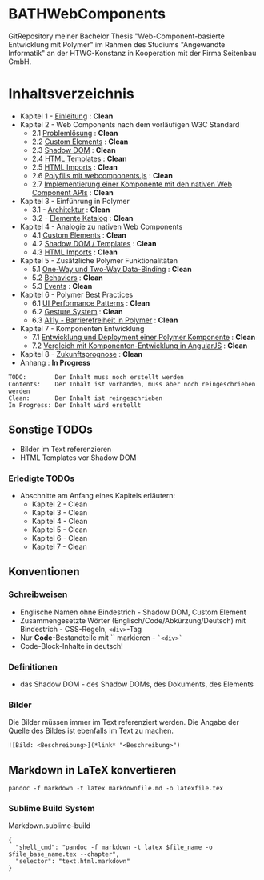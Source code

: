 # BATHWebComponents
GitRepository meiner Bachelor Thesis "Web-Component-basierte Entwicklung mit Polymer" im Rahmen des Studiums "Angewandte Informatik" an der HTWG-Konstanz in Kooperation mit der Firma Seitenbau GmbH.


# Inhaltsverzeichnis

- Kapitel 1 - [Einleitung](https://github.com/glur4k/BATHWebComponents/blob/master/docs/release/kapitel-1-einleitung/1-einleitung.md) : **Clean**
- Kapitel 2 - Web Components nach dem vorläufigen W3C Standard
  + 2.1 [Problemlösung](https://github.com/glur4k/BATHWebComponents/blob/master/docs/release/kapitel-2-w3c-web-components/1-problemloesung.md) : **Clean**
  + 2.2 [Custom Elements](https://github.com/glur4k/BATHWebComponents/blob/master/docs/release/kapitel-2-w3c-web-components/2-custom-elements.md) : **Clean**
  + 2.3 [Shadow DOM](https://github.com/glur4k/BATHWebComponents/blob/master/docs/release/kapitel-2-w3c-web-components/3-shadow-dom.md) : **Clean**
  + 2.4 [HTML Templates](https://github.com/glur4k/BATHWebComponents/blob/master/docs/release/kapitel-2-w3c-web-components/4-html-templates.md) : **Clean**
  + 2.5 [HTML Imports](https://github.com/glur4k/BATHWebComponents/blob/master/docs/release/kapitel-2-w3c-web-components/5-html-imports.md) : **Clean**
  + 2.6 [Polyfills mit webcomponents.js](https://github.com/glur4k/BATHWebComponents/blob/master/docs/release/kapitel-2-w3c-web-components/6-polyfills.md) : **Clean**
  + 2.7 [Implementierung einer Komponente mit den nativen Web Component APIs](https://github.com/glur4k/BATHWebComponents/blob/master/docs/release/kapitel-2-w3c-web-components/7-beispiel.md) : **Clean**
- Kapitel 3 - Einführung in Polymer
  + 3.1 - [Architektur](https://github.com/glur4k/BATHWebComponents/blob/master/docs/release/kapitel-3-polymer/1-polymer.md) : **Clean**
  + 3.2 - [Elemente Katalog](https://github.com/glur4k/BATHWebComponents/blob/master/docs/release/kapitel-3-polymer/1-polymer.md) : **Clean**
- Kapitel 4 - Analogie zu nativen Web Components
  + 4.1 [Custom Elements](https://github.com/glur4k/BATHWebComponents/blob/master/docs/release/kapitel-4-analogie/1-analogie.md) : **Clean**
  + 4.2 [Shadow DOM / Templates](https://github.com/glur4k/BATHWebComponents/blob/master/docs/release/kapitel-4-analogie/1-analogie.md) : **Clean**
  + 4.3 [HTML Imports](https://github.com/glur4k/BATHWebComponents/blob/master/docs/release/kapitel-4-analogie/1-analogie.md) : **Clean**
- Kapitel 5 - Zusätzliche Polymer Funktionalitäten
  + 5.1 [One-Way und Two-Way Data-Binding](https://github.com/glur4k/BATHWebComponents/blob/master/docs/release/kapitel-5-additional-sugar/1-additional-sugar.md) : **Clean**
  + 5.2 [Behaviors](https://github.com/glur4k/BATHWebComponents/blob/master/docs/release/kapitel-5-additional-sugar/1-additional-sugar.md) : **Clean**
  + 5.3 [Events](https://github.com/glur4k/BATHWebComponents/blob/master/docs/release/kapitel-5-additional-sugar/1-additional-sugar.md) : **Clean**
- Kapitel 6 - Polymer Best Practices
  + 6.1 [UI Performance Patterns](https://github.com/glur4k/BATHWebComponents/blob/master/docs/release/kapitel-6-best-practices/1-best-practices.md) : **Clean**
  + 6.2 [Gesture System](https://github.com/glur4k/BATHWebComponents/blob/master/docs/release/kapitel-6-best-practices/1-best-practices.md) : **Clean**
  + 6.3 [A11y - Barrierefreiheit in Polymer](https://github.com/glur4k/BATHWebComponents/blob/master/docs/release/kapitel-6-best-practices/1-best-practices.md) : **Clean**
- Kapitel 7 - Komponenten Entwicklung
  + 7.1 [Entwicklung und Deployment einer Polymer Komponente](https://github.com/glur4k/BATHWebComponents/blob/master/docs/release/kapitel-7-komponenten-entwicklung/1-polymer-komponente.md) : **Clean**
  + 7.2 [Vergleich mit Komponenten-Entwicklung in AngularJS](https://github.com/glur4k/BATHWebComponents/blob/master/docs/release/kapitel-7-komponenten-entwicklung/2-angular-vergleich.md) : **Clean**
- Kapitel 8 - [Zukunftsprognose](https://github.com/glur4k/BATHWebComponents/blob/master/docs/release/kapitel-8-zukunftsprognose/1-zukunftsprognose.md) : **Clean**
- Anhang : **In Progress**


```
TODO:        Der Inhalt muss noch erstellt werden
Contents:    Der Inhalt ist vorhanden, muss aber noch reingeschrieben werden
Clean:       Der Inhalt ist reingeschrieben
In Progress: Der Inhalt wird erstellt
```


## Sonstige TODOs

- Bilder im Text referenzieren
- HTML Templates vor Shadow DOM


### Erledigte TODOs

- Abschnitte am Anfang eines Kapitels erläutern:
  + Kapitel 2 - Clean
  + Kapitel 3 - Clean
  + Kapitel 4 - Clean
  + Kapitel 5 - Clean
  + Kapitel 6 - Clean
  + Kapitel 7 - Clean


## Konventionen

### Schreibweisen

- Englische Namen ohne Bindestrich - Shadow DOM, Custom Element
- Zusammengesetzte Wörter (Englisch/Code/Abkürzung/Deutsch) mit Bindestrich - CSS-Regeln, `<div>`-Tag
- Nur **Code**-Bestandteile mit \`\` markieren - `` `<div>` ``
- Code-Block-Inhalte in deutsch!


### Definitionen

- das Shadow DOM - des Shadow DOMs, des Dokuments, des Elements


### Bilder

Die Bilder müssen immer im Text referenziert werden. Die Angabe der Quelle des Bildes ist ebenfalls im Text zu machen.

`![Bild: <Beschreibung>](*link* "<Beschreibung>")`


## Markdown in LaTeX konvertieren

`pandoc -f markdown -t latex markdownfile.md -o latexfile.tex`


### Sublime Build System

Markdown.sublime-build
```
{
  "shell_cmd": "pandoc -f markdown -t latex $file_name -o $file_base_name.tex --chapter",
  "selector": "text.html.markdown"
}
```
